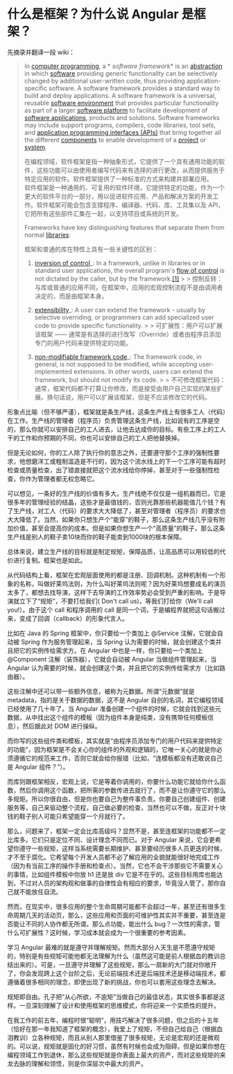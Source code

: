 # 什么是框架？为什么说 Angular 是框架？

先摘录并翻译一段 wiki：

> In [computer programming](https://link.zhihu.com/?target=https%3A//en.wikipedia.org/wiki/Computer_programming), a *
*software framework** is
> an [abstraction](https://link.zhihu.com/?target=https%3A//en.wikipedia.org/wiki/Abstraction_%28computer_science%29) in
> which [software](https://link.zhihu.com/?target=https%3A//en.wikipedia.org/wiki/Software) providing generic
> functionality can be selectively changed by additional user-written code, thus providing application-specific software.
> A software framework provides a standard way to build and deploy applications. A software framework is a universal,
> reusable [software environment](https://link.zhihu.com/?target=https%3A//en.wikipedia.org/wiki/Software_environment_%28disambiguation%29)
> that provides particular functionality as part of a
> larger [software platform](https://link.zhihu.com/?target=https%3A//en.wikipedia.org/wiki/Software_platform) to
> facilitate development
> of [software applications](https://link.zhihu.com/?target=https%3A//en.wikipedia.org/wiki/Software_application),
> products and solutions. Software frameworks may include support programs, compilers, code libraries, tool sets,
> and [application programming interfaces (APIs)](https://link.zhihu.com/?target=https%3A//en.wikipedia.org/wiki/Application_programming_interface)
> that bring together all the
> different [components](https://link.zhihu.com/?target=https%3A//en.wikipedia.org/wiki/Software_component) to enable
> development of a [project](https://link.zhihu.com/?target=https%3A//en.wikipedia.org/wiki/Software_project)
> or [system](https://link.zhihu.com/?target=https%3A//en.wikipedia.org/wiki/Software_system).
>
> 在编程领域，软件框架是指一种抽象形式，它提供了一个具有通用功能的软件，这些功能可以由使用者编写代码来有选择的进行更改，从而提供服务于特定应用的软件。软件框架提供了一种标准的方式来构建并部署应用。  
> 软件框架是一种通用的、可复用的软件环境，它提供特定的功能，作为一个更大的软件平台的一部分，用以促进软件应用、产品和解决方案的开发工作。软件框架可能会包含支撑程序、编译器、代码、库、工具集以及
> API，它把所有这些部件汇集在一起，以支持项目或系统的开发。
>
> Frameworks have key distinguishing features that separate them from
> normal [libraries](https://link.zhihu.com/?target=https%3A//en.wikipedia.org/wiki/Library_%28computing%29):
>
> 框架和普通的库在特性上具有一些关键性的区别：
>
> 1. [inversion of control](https://link.zhihu.com/?target=https%3A//en.wikipedia.org/wiki/Inversion_of_control)_: In a
     framework, unlike in libraries or in standard user applications, the overall
     program's [flow of control](https://link.zhihu.com/?target=https%3A//en.wikipedia.org/wiki/Control_flow) is not
     dictated by the caller, but by the
     framework.[[1]](https://link.zhihu.com/?target=https%3A//en.wikipedia.org/wiki/Software_framework%23cite_note-1)
     >
     >    控制反转：与库或普通的应用不同，在框架中，应用的宏观控制流程不是由调用者决定的，而是由框架本身。
>
> 2. [extensibility](https://link.zhihu.com/?target=https%3A//en.wikipedia.org/wiki/Extensibility)_: A user can extend
     the framework - usually by selective overriding; or programmers can add specialized user code to provide specific
     functionality.
     >
     >    可扩展性：用户可以扩展该框架 —— 通常是有选择的进行改写（Override）或者由程序员添加专门的用户代码来提供特定的功能。
>
> 3. [non-modifiable framework code](https://link.zhihu.com/?target=https%3A//en.wikipedia.org/wiki/Open/closed_principle)_:
     The framework code, in general, is not supposed to be modified, while accepting user-implemented extensions. In
     other words, users can extend the framework, but should not modify its code.
     >
     >    不可修改框架代码：通常，框架代码都不打算让你修改，而是接受由用户自己实现的某些扩展。换句话说，用户可以扩展该框架，但是不应该修改它的代码。

形象点比喻（但不够严谨），框架就是条生产线，这条生产线上有很多工人（代码）在工作。生产线的管理者（程序员）负责管理这条生产线，比如说有的工序是空的，那么你就可以安排自己的工人进去，让他去达成你的目标。有些工序上的工人干的工作和你预期的不同，你也可以安排自己的工人把他替换掉。

但是无论如何，你的工人除了执行你的意志之外，还要遵守那个工序的强制性要求，他想磨洋工或粗制滥造是不行的，因为这个流水线上的下一个工序可能有超时检查或质量检查，出了错直接就把这个流水线给你停掉，甚至对于一些强制性检查，你作为管理者都无权忽略它。

可以想见，一条好的生产线的价值有多大。生产线绝不仅仅是一组机器而已，它是很多年的管理经验的结晶，这些才是最值钱的，否则光靠那些机器能值几个钱？有了生产线，对工人（代码）的要求大大降低了，甚至对管理者（程序员）的要求也大大降低了。当然，如果你只想生产个“能穿”的鞋子，那么这条生产线几乎没有附加价值，甚至会提高你的成本。但是如果你想生产一个“高质量”的鞋子，那么这条生产线是别人的鞋子卖10块而你的鞋子能卖到1000块的根本保障。

总体来说，建立生产线的目标就是制定规矩，保障品质，让高品质可以用较低的代价进行复制。框架也是如此。

从代码结构上看，框架在宏观层面使用的都是注册、回调机制。这种机制有一个形象的名称，叫做好莱坞法则，为什么叫好莱坞法则呢？因为好莱坞想要成名的演员太多了，都想去找导演，这样下去导演的工作效率势必会受到严重的影响。于是导演就立下了“规矩”，不要打给我们(
Don't call us)，等我们打给你（We'll call you!）。由于这个 call 和程序调用的 call 是同一个词，于是编程界就把这句话搬过来，变成了回调（callback）的形象代言人。

比如在 Java 的 Spring 框架中，你只要给一个类加上 @Service 注解，它就会自动被 Spring 作为服务管理起来，当 Spring
认为需要的时候，就会创建这个类并且把它的实例传给需求方。在 Angular 中也是一样，你只要给一个类加上 @Component 注解（装饰器），它就会自动被
Angular 当做组件管理起来，当 Angular 认为需要的时候，就会创建这个类，并且把它的实例传给需求方（比如路由器）。

这些注解中还可以带一些额外信息，被称为元数据。所谓“元数据”就是 metadata，指的是关于数据的数据，这不是 Angular
自创的名词，其它编程领域已经使用了几十年了。当 Angular 准备创建一个组件的时候，它就会找到这些元数据，从中找出这个组件的模板（因为组件本身是纯类，没有携带任何模板信息），然后据此对
DOM 进行操纵。

而你写的这些组件类和模板，其实就是“由程序员添加专门的用户代码来提供特定的功能”，因为框架是不会关心你的组件的外观和逻辑的，它唯一关心的就是你必须遵循它的规范来工作，否则它就会给你报错（比如，“连模板都没有还敢说自己是
Angular 组件？”）。

而库则跟框架相反，宏观上说，它是等着你调用的，你要什么功能它就给你什么函数，然后你调用这个函数，把所需的参数传进去就行了，而不是让你遵守它的那么多规矩。所以你很自由，但是你也要自己为整件事负责。你要自己创建组件、创建服务等，自己来驱动整个流程，自己做必要的检查，当然也可以不做，反正对十块钱的鞋子别人可能只希望能穿一个月就行了。

那么，问题来了，框架一定会比库高级吗？显然不是，甚至连框架的功能都不一定比库多。它们只是定位不同、设计理念不同而已。对于
Angular
来说，它会更希望你遵守一些规矩，这样当系统需要长期维护、甚至要经历很多人员更迭的时候，才不至于腐化。它希望每个开发人员都不必了解应用的全貌就能很好地完成工作（因为有当前工序的操作手册和检查点）。当然，它也不会干涉那些它不需要关心的事情，比如组件模板中你放
h1 还是放 div 它是不在乎的。这些目标用库也能达到，不过对人员的架构观和做事的自律性会有相应的要求，毕竟没人管了，那你自己就不能放任自流。

然而，在现实中，很多应用的整个生命周期可能都不会超过一年，甚至还有很多生命周期几天的活动页，那么，这些应用和页面的可维护性其实并不重要，甚至连是否能让不同的人协作都无所谓。那么点功能，能出什么
bug？一次性的需求，管什么可扩展性？这时候，学习成本就会成为一个很重要的参考因素。

学习 Angular
最难的就是遵守并理解规矩。然而大部分人天生是不愿遵守规矩的，特别是有些规矩可能他都无法理解为什么（虽然这可能是前人根据血的教训总结出来的）。可是，一旦遵守并理解了这些规矩，那么一扇新的大门就对你敞开了，你会发现跨上这个台阶之后，无论前端技术还是后端技术还是移动端技术，都遵循着很多相同的理念，即使出现了新的挑战，你也可以套用这些理念去解决。

规矩即自由。孔子把“从心所欲，不逾矩”当做自己的最佳状态，其实很多事都是这样。一旦深刻理解了设计和使用框架的思维模式，你将迎来一个实质性的提升。

在我工作的前五年，编程时很“聪明”，用技巧解决了很多问题，但之后的十五年（恰好在那一年我知道了框架的概念），我爱上了规矩，不但自己给自己（根据血泪教训）立各种规矩，而且从别人那里借鉴了很多规矩，无论是宏观的还是微观的。可以说，规矩就是固化的好习惯，虽然有时候也会成为阻碍，但是如果你想在编程领域工作到退休，那么这些规矩就是你表面上最大的资产，而对这些规矩的来龙去脉的理解和领悟，则是你深层次中最大的资产。
